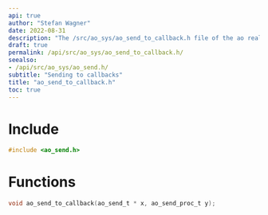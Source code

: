 ```yaml
---
api: true
author: "Stefan Wagner"
date: 2022-08-31
description: "The /src/ao_sys/ao_send_to_callback.h file of the ao real-time operating system."
draft: true
permalink: /api/src/ao_sys/ao_send_to_callback.h/
seealso:
- /api/src/ao_sys/ao_send.h/
subtitle: "Sending to callbacks"
title: "ao_send_to_callback.h"
toc: true
---
```


# Include

```c
#include <ao_send.h>
```

# Functions

```c
void ao_send_to_callback(ao_send_t * x, ao_send_proc_t y);
```
